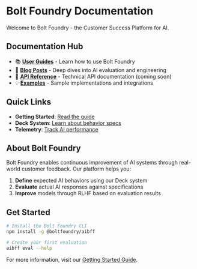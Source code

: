 # Bolt Foundry Documentation

Welcome to Bolt Foundry - the Customer Success Platform for AI.

## Documentation Hub

- 📚 **[User Guides](/docs/guides/)** - Learn how to use Bolt Foundry
- 📝 **[Blog Posts](/docs/blog/)** - Deep dives into AI evaluation and
  engineering
- 🔧 **[API Reference](/docs/api/)** - Technical API documentation (coming soon)
- 💡 **[Examples](/examples/)** - Sample implementations and integrations

## Quick Links

- **Getting Started**: [Read the guide](/docs/guides/getting-started.md)
- **Deck System**: [Learn about behavior specs](/docs/guides/deck-system.md)
- **Telemetry**: [Track AI performance](/docs/guides/telemetry-api.md)

## About Bolt Foundry

Bolt Foundry enables continuous improvement of AI systems through real-world
customer feedback. Our platform helps you:

1. **Define** expected AI behaviors using our Deck system
2. **Evaluate** actual AI responses against specifications
3. **Improve** models through RLHF based on evaluation results

## Get Started

```bash
# Install the Bolt Foundry CLI
npm install -g @boltfoundry/aibff

# Create your first evaluation
aibff eval --help
```

For more information, visit our
[Getting Started Guide](/docs/guides/getting-started.md).
